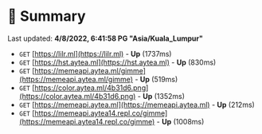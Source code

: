 # 📖 Summary
Last updated: **4/8/2022, 6:41:58 PG "Asia/Kuala_Lumpur"**

- `GET` [https://lilr.ml](https://lilr.ml) - **Up** (1737ms)
- `GET` [https://hst.aytea.ml](https://hst.aytea.ml) - **Up** (830ms)
- `GET` [https://memeapi.aytea.ml/gimme](https://memeapi.aytea.ml/gimme) - **Up** (519ms)
- `GET` [https://color.aytea.ml/4b31d6.png](https://color.aytea.ml/4b31d6.png) - **Up** (1352ms)
- `GET` [https://memeapi.aytea.ml](https://memeapi.aytea.ml) - **Up** (212ms)
- `GET` [https://memeapi.aytea14.repl.co/gimme](https://memeapi.aytea14.repl.co/gimme) - **Up** (1008ms)
